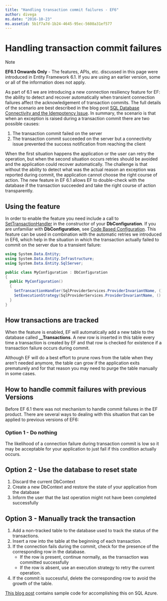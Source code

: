 ```yaml
---
title: "Handling transaction commit failures - EF6"
author: divega
ms.date: "2016-10-23"
ms.assetid: 5b1f7a7d-1b24-4645-95ec-5608a31ef577
---
```

# Handling transaction commit failures
> [!NOTE]
> **EF6.1 Onwards Only** - The features, APIs, etc. discussed in this page were introduced in Entity Framework 6.1. If you are using an earlier version, some or all of the information does not apply.  

As part of 6.1 we are introducing a new connection resiliency feature for EF: the ability to detect and recover automatically when transient connection failures affect the acknowledgement of transaction commits. The full details of the scenario are best described in the blog post [SQL Database Connectivity and the Idempotency Issue](http://blogs.msdn.com/b/adonet/archive/2013/03/11/sql-database-connectivity-and-the-idempotency-issue.aspx).  In summary, the scenario is that when an exception is raised during a transaction commit there are two possible causes:  

1. The transaction commit failed on the server
2. The transaction commit succeeded on the server but a connectivity issue prevented the success notification from reaching the client  

When the first situation happens the application or the user can retry the operation, but when the second situation occurs retries should be avoided and the application could recover automatically. The challenge is that without the ability to detect what was the actual reason an exception was reported during commit, the application cannot choose the right course of action. The new feature in EF 6.1 allows EF to double-check with the database if the transaction succeeded and take the right course of action transparently.  

## Using the feature  

In order to enable the feature you need include a call to [SetTransactionHandler](https://msdn.microsoft.com/library/system.data.entity.dbconfiguration.setdefaulttransactionhandler.aspx) in the constructor of your **DbConfiguration**. If you are unfamiliar with **DbConfiguration**, see [Code Based Configuration](~/ef6/fundamentals/configuring/code-based.md). This feature can be used in combination with the automatic retries we introduced in EF6, which help in the situation in which the transaction actually failed to commit on the server due to a transient failure:  

``` csharp
using System.Data.Entity;
using System.Data.Entity.Infrastructure;
using System.Data.Entity.SqlServer;

public class MyConfiguration : DbConfiguration  
{
  public MyConfiguration()  
  {  
    SetTransactionHandler(SqlProviderServices.ProviderInvariantName, () => new CommitFailureHandler());  
    SetExecutionStrategy(SqlProviderServices.ProviderInvariantName, () => new SqlAzureExecutionStrategy());  
  }  
}
```  

## How transactions are tracked  

When the feature is enabled, EF will automatically add a new table to the database called **__Transactions**. A new row is inserted in this table every time a transaction is created by EF and that row is checked for existence if a transaction failure occurs during commit.  

Although EF will do a best effort to prune rows from the table when they aren’t needed anymore, the table can grow if the application exits prematurely and for that reason you may need to purge the table manually in some cases.  

## How to handle commit failures with previous Versions

Before EF 6.1 there was not mechanism to handle commit failures in the EF product. There are several ways to dealing with this situation that can be applied to previous versions of EF6:  

### Option 1 - Do nothing  

The likelihood of a connection failure during transaction commit is low so it may be acceptable for your application to just fail if this condition actually occurs.  

## Option 2 - Use the database to reset state  

1. Discard the current DbContext  
2. Create a new DbContext and restore the state of your application from the database  
3. Inform the user that the last operation might not have been completed successfully  

## Option 3 - Manually track the transaction  

1. Add a non-tracked table to the database used to track the status of the transactions.  
2. Insert a row into the table at the beginning of each transaction.  
3. If the connection fails during the commit, check for the presence of the corresponding row in the database.  
    - If the row is present, continue normally, as the transaction was committed successfully  
    - If the row is absent, use an execution strategy to retry the current operation.  
4. If the commit is successful, delete the corresponding row to avoid the growth of the table.  

[This blog post](http://blogs.msdn.com/b/adonet/archive/2013/03/11/sql-database-connectivity-and-the-idempotency-issue.aspx) contains sample code for accomplishing this on SQL Azure.  
